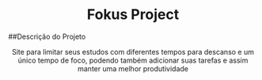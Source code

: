 <h1 align = "center"> Fokus Project</h1>

##Descrição do Projeto
<p align = "center"> Site para limitar seus estudos com diferentes tempos para descanso e um único tempo de foco, podendo também adicionar suas tarefas
e assim manter uma melhor produtividade</p>

